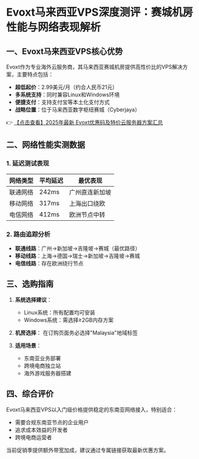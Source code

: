 # Evoxt马来西亚VPS深度测评：赛城机房性能与网络表现解析

## 一、Evoxt马来西亚VPS核心优势
Evoxt作为专业海外云服务商，其马来西亚赛城机房提供高性价比的VPS解决方案，主要特点包括：
- **超低起价**：2.99美元/月（约合人民币21元）
- **多系统支持**：同时兼容Linux和Windows环境
- **便捷支付**：支持支付宝等本土化支付方式
- **战略位置**：位于马来西亚数字枢纽赛城（Cyberjaya）

👉 [【点击查看】2025年最新 Evoxt优惠码及特价云服务器方案汇总](https://bit.ly/evoxt)

## 二、网络性能实测数据
### 1. 延迟测试表现
| 网络类型 | 平均延迟 | 最优表现 |
|---------|---------|---------|
| 联通网络 | 242ms   | 广州直连新加坡 |
| 移动网络 | 317ms   | 上海出口绕欧 |
| 电信网络 | 412ms   | 欧洲节点中转 |

### 2. 路由追踪分析
- **联通线路**：广州→新加坡→吉隆坡→赛城（最优路径）
- **移动线路**：上海→德国→瑞士→新加坡→吉隆坡→赛城
- **电信线路**：存在欧洲绕行节点

## 三、选购指南
1. **系统选择建议**：
   - Linux系统：所有配置均可安装
   - Windows系统：需选择≥2GB内存方案

2. **机房选择**：
   在订购页面务必选择"Malaysia"地域标签

3. **适用场景**：
   - 东南亚业务部署
   - 跨境电商独立站
   - 海外游戏服务器搭建

## 四、综合评价
Evoxt马来西亚VPS以入门级价格提供稳定的东南亚网络接入，特别适合：
- 需要合规东南亚节点的企业用户
- 追求成本效益的开发者
- 跨境电商运营者

当前促销季提供额外带宽加成，建议通过专属链接获取最新优惠方案。